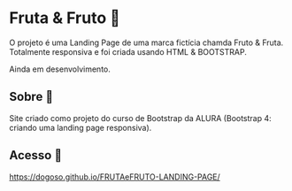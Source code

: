 # Fruta & Fruto 🍎
O projeto é uma Landing Page de uma marca fictícia chamda Fruto &amp; Fruta. Totalmente responsiva e foi criada usando HTML &amp; BOOTSTRAP.

Ainda em desenvolvimento.

## Sobre 💭
Site criado como projeto do curso de Bootstrap da ALURA (Bootstrap 4: criando uma landing page responsiva).

## Acesso 🔗
https://dogoso.github.io/FRUTAeFRUTO-LANDING-PAGE/
